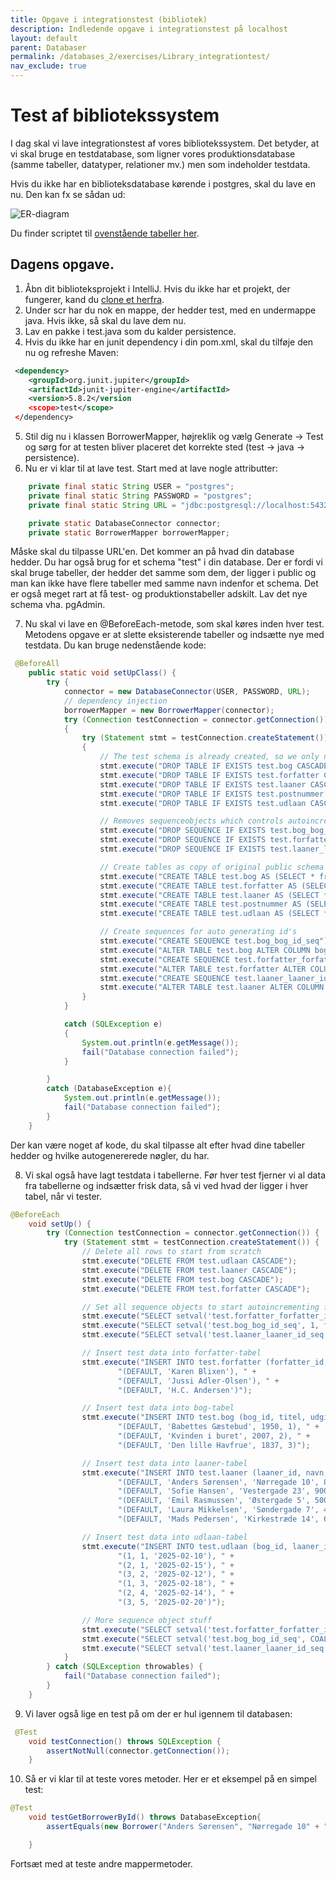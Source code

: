 ```yaml
---
title: Opgave i integrationstest (bibliotek)
description: Indledende opgave i integrationstest på localhost
layout: default
parent: Databaser
permalink: /databases_2/exercises/Library_integrationtest/
nav_exclude: true
---
```


# Test af bibliotekssystem

I dag skal vi lave integrationstest af vores bibliotekssystem. Det betyder, at vi skal bruge en testdatabase, som ligner vores produktionsdatabase (samme tabeller, datatyper, relationer mv.) men som indeholder testdata. 

Hvis du ikke har en biblioteksdatabase kørende i postgres, skal du lave en nu. Den kan fx se sådan ud:

![ER-diagram](https://i.imgur.com/9vOkudp.png)

Du finder scriptet til [ovenstående tabeller her](../databases_1/exercises/bibliotek_sql_queries.sql). 


## Dagens opgave. 
1. Åbn dit biblioteksprojekt i IntelliJ. Hvis du ikke har et projekt, der fungerer, kand du [clone et herfra](https://github.com/KongCPH/Library.git).
2. Under scr har du nok en mappe, der hedder test, med en undermappe java. Hvis ikke, så skal du lave dem nu. 
3. Lav en pakke i test.java som du kalder persistence. 
4. Hvis du ikke har en junit dependency i din pom.xml, skal du tilføje den nu og refreshe Maven:

```xml	
 <dependency>
    <groupId>org.junit.jupiter</groupId>
    <artifactId>junit-jupiter-engine</artifactId>
    <version>5.8.2</version
    <scope>test</scope>
 </dependency>
```

5. Stil dig nu i klassen BorrowerMapper, højreklik og vælg Generate -> Test og sørg for at testen bliver placeret det korrekte sted (test -> java -> persistence).
6. Nu er vi klar til at lave test. Start med at lave nogle attributter:

```java
	private final static String USER = "postgres";
    private final static String PASSWORD = "postgres";
    private final static String URL = "jdbc:postgresql://localhost:5432/bibliotek?currentSchema=test";

    private static DatabaseConnector connector;
    private static BorrowerMapper borrowerMapper;
```

Måske skal du tilpasse URL'en. Det kommer an på hvad din database hedder. Du har også brug for et schema "test" i din database. Der er fordi vi skal bruge tabeller, der hedder det samme som dem, der ligger i public og man kan ikke have flere tabeller med samme navn indenfor et schema. Det er også meget rart at få test- og produktionstabeller adskilt. Lav det nye schema vha. pgAdmin. 

7. Nu skal vi lave en @BeforeEach-metode, som skal køres inden hver test. Metodens opgave er at slette eksisterende tabeller og indsætte nye med testdata. Du kan bruge nedenstående kode:

```java
 @BeforeAll
    public static void setUpClass() {
        try {
            connector = new DatabaseConnector(USER, PASSWORD, URL);
            // dependency injection
            borrowerMapper = new BorrowerMapper(connector);
            try (Connection testConnection = connector.getConnection())
            {
                try (Statement stmt = testConnection.createStatement())
                {
                    // The test schema is already created, so we only need to delete/create test tables
                    stmt.execute("DROP TABLE IF EXISTS test.bog CASCADE");
                    stmt.execute("DROP TABLE IF EXISTS test.forfatter CASCADE");
                    stmt.execute("DROP TABLE IF EXISTS test.laaner CASCADE");
                    stmt.execute("DROP TABLE IF EXISTS test.postnummer CASCADE");
                    stmt.execute("DROP TABLE IF EXISTS test.udlaan CASCADE");

                    // Removes sequenceobjects which controls autoincrement of keys
                    stmt.execute("DROP SEQUENCE IF EXISTS test.bog_bog_id_seq CASCADE;");
                    stmt.execute("DROP SEQUENCE IF EXISTS test.forfatter_forfatter_id_seq CASCADE;");
                    stmt.execute("DROP SEQUENCE IF EXISTS test.laaner_laaner_id_seq CASCADE;");

                    // Create tables as copy of original public schema structure
                    stmt.execute("CREATE TABLE test.bog AS (SELECT * from public.bog) WITH NO DATA");
                    stmt.execute("CREATE TABLE test.forfatter AS (SELECT * from public.forfatter) WITH NO DATA");
                    stmt.execute("CREATE TABLE test.laaner AS (SELECT * from public.laaner) WITH NO DATA");
                    stmt.execute("CREATE TABLE test.postnummer AS (SELECT * from public.postnummer) WITH NO DATA");
                    stmt.execute("CREATE TABLE test.udlaan AS (SELECT * from public.udlaan) WITH NO DATA");

                    // Create sequences for auto generating id's
                    stmt.execute("CREATE SEQUENCE test.bog_bog_id_seq");
                    stmt.execute("ALTER TABLE test.bog ALTER COLUMN bog_id SET DEFAULT nextval('test.bog_bog_id_seq')");
                    stmt.execute("CREATE SEQUENCE test.forfatter_forfatter_id_seq");
                    stmt.execute("ALTER TABLE test.forfatter ALTER COLUMN forfatter_id SET DEFAULT nextval('test.forfatter_forfatter_id_seq')");
                    stmt.execute("CREATE SEQUENCE test.laaner_laaner_id_seq");
                    stmt.execute("ALTER TABLE test.laaner ALTER COLUMN laaner_id SET DEFAULT nextval('test.laaner_laaner_id_seq')");
                }
            }

            catch (SQLException e)
            {
                System.out.println(e.getMessage());
                fail("Database connection failed");
            }

        }
        catch (DatabaseException e){
            System.out.println(e.getMessage());
            fail("Database connection failed");
        }
    }

```

Der kan være noget af kode, du skal tilpasse alt efter hvad dine tabeller hedder og hvilke autogenererede nøgler, du har. 

8. Vi skal også have lagt testdata i tabellerne. Før hver test fjerner vi al data fra tabellerne og indsætter frisk data, så vi ved hvad der ligger i hver tabel, når vi tester. 

```java
@BeforeEach
    void setUp() {
        try (Connection testConnection = connector.getConnection()) {
            try (Statement stmt = testConnection.createStatement()) {
                // Delete all rows to start from scratch
                stmt.execute("DELETE FROM test.udlaan CASCADE");
                stmt.execute("DELETE FROM test.laaner CASCADE");
                stmt.execute("DELETE FROM test.bog CASCADE");
                stmt.execute("DELETE FROM test.forfatter CASCADE");

                // Set all sequence objects to start autoincrementing from 1
                stmt.execute("SELECT setval('test.forfatter_forfatter_id_seq', 1, false)");
                stmt.execute("SELECT setval('test.bog_bog_id_seq', 1, false)");
                stmt.execute("SELECT setval('test.laaner_laaner_id_seq', 1, false)");

                // Insert test data into forfatter-tabel
                stmt.execute("INSERT INTO test.forfatter (forfatter_id, navn) VALUES " +
                        "(DEFAULT, 'Karen Blixen'), " +
                        "(DEFAULT, 'Jussi Adler-Olsen'), " +
                        "(DEFAULT, 'H.C. Andersen')");

                // Insert test data into bog-tabel
                stmt.execute("INSERT INTO test.bog (bog_id, titel, udgivelsesaar, forfatter_id) VALUES " +
                        "(DEFAULT, 'Babettes Gæstebud', 1950, 1), " +
                        "(DEFAULT, 'Kvinden i buret', 2007, 2), " +
                        "(DEFAULT, 'Den lille Havfrue', 1837, 3)");

                // Insert test data into laaner-tabel
                stmt.execute("INSERT INTO test.laaner (laaner_id, navn, adresse, postnr) VALUES " +
                        "(DEFAULT, 'Anders Sørensen', 'Nørregade 10', 8000), " +
                        "(DEFAULT, 'Sofie Hansen', 'Vestergade 23', 9000), " +
                        "(DEFAULT, 'Emil Rasmussen', 'Østergade 5', 5000), " +
                        "(DEFAULT, 'Laura Mikkelsen', 'Søndergade 7', 4000), " +
                        "(DEFAULT, 'Mads Pedersen', 'Kirkestræde 14', 6000)");

                // Insert test data into udlaan-tabel
                stmt.execute("INSERT INTO test.udlaan (bog_id, laaner_id, dato) VALUES " +
                        "(1, 1, '2025-02-10'), " +
                        "(2, 1, '2025-02-15'), " +
                        "(3, 2, '2025-02-12'), " +
                        "(1, 3, '2025-02-18'), " +
                        "(2, 4, '2025-02-14'), " +
                        "(3, 5, '2025-02-20')");

                // More sequence object stuff
                stmt.execute("SELECT setval('test.forfatter_forfatter_id_seq', COALESCE((SELECT MAX(forfatter_id) FROM test.forfatter)+1, 1), false)");
                stmt.execute("SELECT setval('test.bog_bog_id_seq', COALESCE((SELECT MAX(bog_id) FROM test.bog)+1, 1), false)");
                stmt.execute("SELECT setval('test.laaner_laaner_id_seq', COALESCE((SELECT MAX(laaner_id) FROM test.laaner)+1, 1), false)");
            }
        } catch (SQLException throwables) {
            fail("Database connection failed");
        }
    }

```

9. Vi laver også lige en test på om der er hul igennem til databasen:

```java
 @Test
    void testConnection() throws SQLException {
        assertNotNull(connector.getConnection());
    }
```

10. Så er vi klar til at teste vores metoder. Her er et eksempel på en simpel test:

```java
@Test
    void testGetBorrowerById() throws DatabaseException{
        assertEquals(new Borrower("Anders Sørensen", "Nørregade 10" + " " + 8000, 1), borrowerMapper.getBorrowerById(1));

    }
```

Fortsæt med at teste andre mappermetoder. 
